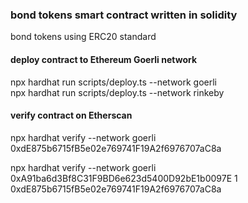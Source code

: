 ### bond tokens smart contract written in solidity
bond tokens using ERC20 standard   

#### deploy contract to Ethereum Goerli network
npx hardhat run scripts/deploy.ts  --network goerli  
npx hardhat run scripts/deploy.ts  --network rinkeby  

#### verify contract on Etherscan
npx hardhat verify --network goerli 0xdE875b6715fB5e02e769741F19A2f6976707aC8a  

npx hardhat verify --network goerli 0xA91ba6d3Bf8C31F9BD6e623d5400D92bE1b0097E 1 0xdE875b6715fB5e02e769741F19A2f6976707aC8a  